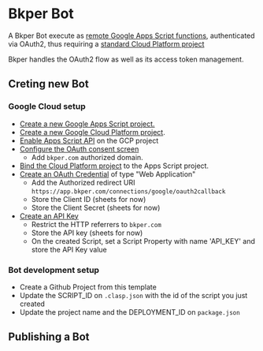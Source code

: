 # Bkper Bot

A Bkper Bot execute as [remote Google Apps Script functions](https://developers.google.com/apps-script/api/how-tos/execute), authenticated via OAuth2, thus requiring a [standard Cloud Platform project](https://developers.google.com/apps-script/guides/cloud-platform-projects#standard_cloud_platform_projects)

Bkper handles the OAuth2 flow as well as its access token management.

## Creting new Bot

### Google Cloud setup

- <a href='https://script.google.com/create' target='_blank'>Create a new Google Apps Script project.</a>
- <a href='https://console.cloud.google.com/projectcreate' target='_blank'>Create a new Google Cloud Platform project</a>.
- [Enable Apps Script API](https://console.cloud.google.com/apis/library/script.googleapis.com) on the GCP project
- [Configure the OAuth consent screen](https://console.cloud.google.com/apis/credentials/consent)
  - Add ```bkper.com``` authorized domain.
- [Bind the Cloud Platform project](https://developers.google.com/apps-script/guides/cloud-platform-projects#switching_to_a_different_standard_gcp_project) to the Apps Script project.
- [Create an OAuth Credential](https://console.cloud.google.com/apis/credentials/oauthclient) of type "Web Application"
  - Add the Authorized redirect URI ```https://app.bkper.com/connections/google/oauth2callback```
  - Store the Client ID (sheets for now)
  - Store the Client Secret (sheets for now)
- [Create an API Key](https://console.cloud.google.com/apis/credentials/key) 
  - Restrict the HTTP referrers to ```bkper.com```
  - Store the API key (sheets for now)
  - On the created Script, set a Script Property with name 'API_KEY' and store the API Key value

### Bot development setup

- Create a Github Project from this template
- Update the SCRIPT_ID on ```.clasp.json``` with the id of the script you just created
- Update the project name and the DEPLOYMENT_ID on ```package.json```



## Publishing a Bot